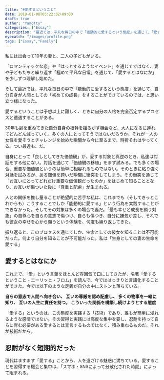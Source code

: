 ```yaml
---
title: "#愛するということ"
date: 2019-01-08T05:22:32+09:00
draft: true
author: "Yamotty"
categories: ["Essay"]
description: "最近では、平凡な毎日の中で「能動的に愛するという態度」を通じて、「愛するということ」の難しさを知り、そして自分自身が人間としての「初めての成長」をすることができているのでは、と思い立つ様になった。"
eyecatch: "/images/profile.png"
tags: ["Essay","Family"]
---
```


私には出会って10年の妻と、二人の子どもがいる。

「ロマンティックな恋」や「はっとするようなイベント」を通じてではなく、妻や子どもたちと繰り返す「極めて平凡な日常」を通じて、「愛するとはなにか」を少しずつ理解し始めた。

そして最近では、平凡な毎日の中で「能動的に愛するという態度」を通じて、自分自身が人間としての「初めての成長」をすることができているのでは、と思い立つ様になった。
<!--more-->
愛するということは予想以上に難しく、ときに自分の人格を完全否定するプロセスと遭遇することがある。

30年も齢を重ねてきた自分自身の根幹を揺るがす機会など、大人になるに連れてどんどん減っていく。多くの人にとってそうではないだろうか。それが一人の女性を愛そうとチャレンジを始めた瞬間から今に至るまで、時折それはやってくる。つい最近も、だ。

自身にとって「良しとしてきた価値観」が、愛する対象と真逆のとき、私達は対話をする他にない。対話を通じて「価値観の移植」をまず試みる。でも多くの場合、重要な価値観というのは簡単に相容れるものではない。そのときに粘り強く対話を試みるが、ある閾値を跨いだ瞬間に衝突をしてしまう。その衝突を通じて「お互いにとってどれだけ重要な価値観だったのか」をはじめて知ることとなり、お互いが傷ついた後に「尊重と配慮」が生まれる。

人との関係を推し量ることが絶望的に苦手な私は、これまでも（そしてきっとこれからも）こうすることでしか「能動的に愛する」という行為を実践することができなかった。そしてその対象は多くの場合で妻だ。「最も幸せと成長を願う対象」の自尊心を自らの意志で傷つけ、自らも傷つき、自分に嫌気が差し、それでも彼女の幸せを心から願うという体験を、何度も繰り返してきた。

振り返ると、このプロセスを通じてしか、生命としての彼女を知ることは不可能だった。何より自分を知ることが不可能だった。私は「生身としての妻の生命を愛する」

## 愛するとはなにか

これまで、「愛」という言葉をほとんど雰囲気で口にしてきたが、名著「愛するということ - エーリッヒ・フロム」を読んで、今でははっきりと言語化することができた。今では以下のような定義が自分の中にストンと落ちている。

**自らの意志で人間へ向き合い、
互いの尊厳を認め配慮し、
多くの物事を一緒に知り、
互いの人生に責任を持つ。
こういった関係を構築し続けようとする態度**

「愛する」というのは、この態度を実践する「技術」であり、誰もが簡単に浸れるような感情ではない。その習得と実践には高度な集中を要し、忍耐を持って自らに育む必要がある愛するとは宣言するものではなく、積み重ねるものだ。それが技術だから。

## 忍耐がなく短期的だった

現代はますます「愛する」ことから、人を遠ざける魅惑に満ちている。愛することを習得する機会と集中は、「スマホ・SNSによって分散化された時間」によって阻まれる。
